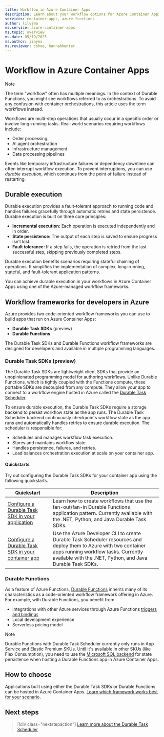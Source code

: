 ```yaml
---
title: Workflow in Azure Container Apps
description: Learn about your workflow options for Azure Container Apps.
services: container-apps, azure-functions
author: lilyjma
ms.service: azure-container-apps
ms.topic: overview
ms.date: 05/19/2025
ms.author: jiayma
ms.reviewer: cshoe, hannahhunter
---
```


# Workflow in Azure Container Apps

> [!NOTE]
> The term "workflow" often has multiple meanings. In the context of Durable Functions, you might see workflows referred to as orchestrations. To avoid any confusion with container orchestrations, this article uses the term workflows instead. 

Workflows are multi-step operations that usually occur in a specific order or involve long-running tasks. Real-world scenarios requiring workflows include:
- Order processing
- AI agent orchestration
- Infrastructure management
- Data processing pipelines 

Events like temporary infrastructure failures or dependency downtime can often interrupt workflow execution. To prevent interruptions, you can use *durable execution*, which continues from the point of failure instead of restarting.

## Durable execution 

Durable execution provides a fault-tolerant approach to running code and handles failures gracefully through automatic retries and state persistence. Durable execution is built on three core principles:

- **Incremental execution:** Each operation is executed independently and in order.
- **State persistence:** The output of each step is saved to ensure progress isn't lost.
- **Fault tolerance:** If a step fails, the operation is retried from the last successful step, skipping previously completed steps.

Durable execution benefits scenarios requiring stateful chaining of operations. It simplifies the implementation of complex, long-running, stateful, and fault-tolerant application patterns. 

You can achieve durable execution in your workflows in Azure Container Apps using one of the Azure-managed workflow frameworks.

## Workflow frameworks for developers in Azure

Azure provides two code-oriented workflow frameworks you can use to build apps that run on Azure Container Apps: 
- **Durable Task SDKs** (preview)
- **Durable Functions** 

The Durable Task SDKs and Durable Functions workflow frameworks are designed for developers and available in multiple programming languages. 

### Durable Task SDKs (preview)

The Durable Task SDKs are lightweight client SDKs that provide an unopinionated programming model for authoring workflows. Unlike Durable Functions, which is tightly coupled with the Functions compute, these portable SDKs are decoupled from any compute. They allow your app to connect to a workflow engine hosted in Azure called the [Durable Task Scheduler](../azure-functions/durable/durable-task-scheduler/durable-task-scheduler.md). 

To ensure durable execution, the Durable Task SDKs require a storage backend to persist workflow state as the app runs. The Durable Task Scheduler backend continuously checkpoints workflow state as the app runs and automatically handles retries to ensure durable execution. The scheduler is responsible for:

- Schedules and manages workflow task execution.
- Stores and maintains workflow state.
- Handles persistence, failures, and retries.
- Load balances orchestration execution at scale on your container app.

#### Quickstarts

Try out configuring the Durable Task SDKs for your container app using the following quickstarts.

| Quickstart | Description | 
| ---------- | ----------- |
| [Configure a Durable Task SDK in your application](../azure-functions/durable/durable-task-scheduler/quickstart-portable-durable-task-sdks.md) | Learn how to create workflows that use the fan-out/fan-in Durable Functions application pattern. Currently available with the .NET, Python, and Java Durable Task SDKs. |
| [Configure a Durable Task SDK in your container app](../azure-functions/durable/durable-task-scheduler/quickstart-container-apps-durable-task-sdk.md) | Use the Azure Developer CLI to create Durable Task Scheduler resources and deploy them to Azure with two container apps running workflow tasks. Currently available with the .NET, Python, and Java Durable Task SDKs. |

### Durable Functions 

As a feature of Azure Functions, [Durable Functions](../azure-functions/durable/durable-functions-overview.md) inherits many of its characteristics as a code-oriented workflow framework offering in Azure. For example, with Durable Functions, you benefit from:
- Integrations with other Azure services through Azure Functions [triggers and bindings](../azure-functions/functions-triggers-bindings.md)
- Local development experience
- Serverless pricing model

> [!NOTE]
> Durable Functions with Durable Task Scheduler currently only runs in App Service and Elastic Premium SKUs. Until it's available in other SKUs (like Flex Consumption), you need to use the [Microsoft SQL backend](../azure-functions/durable/durable-functions-storage-providers.md#mssql) for state persistence when hosting a Durable Functions app in Azure Container Apps. 

## How to choose 

Applications built using either the Durable Task SDKs or Durable Functions can be hosted in Azure Container Apps. [Learn which framework works best for your scenario](../azure-functions/durable/durable-task-scheduler/choose-orchestration-framework.md). 

## Next steps

> [!div class="nextstepaction"]
> [Learn more about the Durable Task Scheduler](../azure-functions/durable/durable-task-scheduler/durable-task-scheduler.md) 